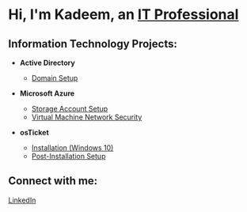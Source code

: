 <h1>Hi, I'm Kadeem, an <a href="https://www.linkedin.com/in/kadeem-downie-734873171">IT Professional</a></h1>

<h2>Information Technology Projects:</h2>

- <b>Active Directory</b>
  - [Domain Setup](https://github.com/deemthedream99/Active-Directory-VirtualBox-Lab)
 
- <b>Microsoft Azure</b>
  - [Storage Account Setup](https://github.com/deemthedream99/Storage-Account-Setup)
  - [Virtual Machine Network Security](https://github.com/deemthedream99/Azure-VM-Network-Security-Lab/tree/main)
 
- <b>osTicket</b>
  - [Installation (Windows 10)](https://github.com/deemthedream99/osTicket-Windows-10-Installation-Guide-Azure-VM-)
  - [Post-Installation Setup](https://github.com/deemthedream99/osTicket-Post-Installation-Setup)

<h2>Connect with me:</h2>
  
  [LinkedIn](https://www.linkedin.com/in/kadeem-downie-734873171)
